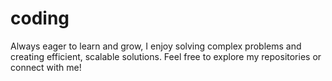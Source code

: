 # coding
Always eager to learn and grow, I enjoy solving complex problems and creating efficient, scalable solutions. Feel free to explore my repositories or connect with me!

